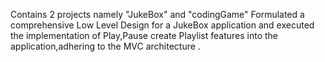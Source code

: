 Contains 2 projects namely "JukeBox" and "codingGame"
Formulated a comprehensive Low Level Design for a JukeBox application and executed the implementation of Play,Pause create Playlist features into the application,adhering to the MVC architecture .
